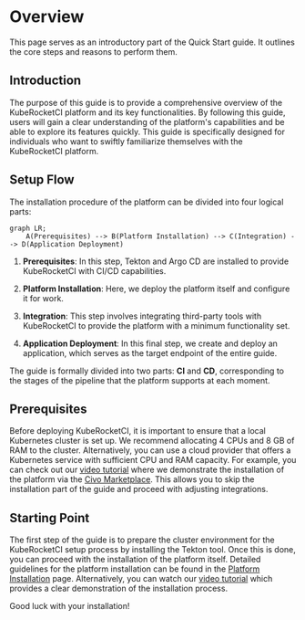 # Overview

This page serves as an introductory part of the Quick Start guide. It outlines the core steps and reasons to perform them.

## Introduction

The purpose of this guide is to provide a comprehensive overview of the KubeRocketCI platform and its key functionalities. By following this guide, users will gain a clear understanding of the platform's capabilities and be able to explore its features quickly. This guide is specifically designed for individuals who want to swiftly familiarize themselves with the KubeRocketCI platform.

## Setup Flow

The installation procedure of the platform can be divided into four logical parts:

```mermaid
graph LR;
    A(Prerequisites) --> B(Platform Installation) --> C(Integration) --> D(Application Deployment)
```

1. **Prerequisites**: In this step, Tekton and Argo CD are installed to provide KubeRocketCI with CI/CD capabilities.

2. **Platform Installation**: Here, we deploy the platform itself and configure it for work.

3. **Integration**: This step involves integrating third-party tools with KubeRocketCI to provide the platform with a minimum functionality set.

4. **Application Deployment**: In this final step, we create and deploy an application, which serves as the target endpoint of the entire guide.

The guide is formally divided into two parts: **CI** and **CD**, corresponding to the stages of the pipeline that the platform supports at each moment.

## Prerequisites

Before deploying KubeRocketCI, it is important to ensure that a local Kubernetes cluster is set up. We recommend allocating 4 CPUs and 8 GB of RAM to the cluster. Alternatively, you can use a cloud provider that offers a Kubernetes service with sufficient CPU and RAM capacity. For example, you can check out our [video tutorial](https://www.youtube.com/watch?v=QjZoPnIKDtA) where we demonstrate the installation of the platform via the [Civo Marketplace](../operator-guide/install-via-civo.md). This allows you to skip the installation part of the guide and proceed with adjusting integrations.

## Starting Point

The first step of the guide is to prepare the cluster environment for the KubeRocketCI setup process by installing the Tekton tool. Once this is done, you can proceed with the installation of the platform itself. Detailed guidelines for the platform installation can be found in the [Platform Installation](./platform-installation.mdx) page. Alternatively, you can watch our [video tutorial](https://www.youtube.com/watch?v=QjZoPnIKDtA) which provides a clear demonstration of the installation process.

Good luck with your installation!
